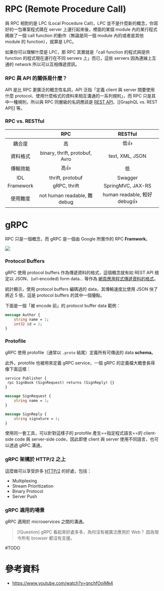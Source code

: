 # RPC (Remote Procedure Call)

與 RPC 相對的是 LPC (Local Procedure Call)，LPC 並不是什麼新的概念，你寫好的一包專案程式碼在 server 上運行起來後，裡面的某個 module 內的某行程式碼做了一個 call function 的動作（無論是同一個 module 內的或者是其他 module 的 function），就算是 LPC。

如果你可以理解什麼是 LPC，那 RPC 其實就是「call function 的程式與提供 function 的程式現在運行在不同 servers 上」而已，這些 servers 因為連線上互通的 network 所以可以互相傳遞資訊。

### RPC 與 API 的關係是什麼？

API 是比 RPC 更廣泛的概念性名詞，API 泛指「定義 client 與 server 間要使用什麼 protocol、使用什麼格式的資料來相互溝通的一系列規則」，而 RPC 只是其中一種規則，所以與 RPC 同層級的名詞應該是 [REST API](</Web Development/REST API.md>)、[[GraphQL vs. REST API]] 等。

### RPC vs. RESTful

| |RPC|RESTful|
|:-:|:-:|:-:|
|耦合度|高|低👍|
|資料格式|binary, thrift, protobuf, Avro|text, XML, JSON|
|傳輸效能|高👍|低|
|IDL|thrift, protobuf|Swagger|
|Framework|gRPC, thrift|SpringMVC, JAX-RS|
|使用難度|not human readable, 難 debug|human readable, 較好 debug👍|

# gRPC

RPC 只是一個概念，而 gRPC 是一個由 Google 所實作的 RPC **Framwork**。

![](<https://raw.githubusercontent.com/Jamison-Chen/KM-software/master/img/grpc.jpg>)

### Protocol Buffers

gRPC 使用 protocol buffers 作為傳遞資料的格式，這個概念就有如 REST API 規定以 JSON、(url-encoded) form data… 等作為 [網頁應用程式傳遞資料的格式](</Web Development/網頁應用程式傳遞資料的格式.md>)。

統計顯示，使用 protocol buffers 編碼過的 data，其傳輸速度比使用 JSON 快了將近 5 倍，這是 protocol buffers 的其中一個優點。

下面是一個「被 encode 前」的 protocol buffer data 範例：

```protobuf
message Author {
    string name = 1;
    int32 id = 2;
}
```

### Protofile

gRPC 使用 protofile（通常以 `.proto` 結尾）定義所有可傳送的 data **schema**。

此外，protofile 也被用來定義 gRPC service，一個 gRPC 的定義檔大概會長得像下面這樣：

```protobuf
service Publisher {
 rpc SignBook (SignRequest) returns (SignReply) {}
}

message SignRequest {
    string name = 1;
}

message SignReply {
    string signature = 1;
}
```

使用同一套工具，可以針對這樣子的 protofile 產生==指定程式語言==的 client-side code 與 server-side code，因此即使 client 與 server 使用不同語言，也可以透過 gRPC 溝通。

### gRPC 架構於 HTTP/2 之上

這麼做可以享受許多 [HTTP/2](</Network/HTTP.md#HTTP 與 HTTP/2>) 的好處，包括：

- Multiplexing
- Stream Prioritization
- Binary Protocol
- Server Push

### gRPC 適用的場景

gRPC 適用於 microservices 之間的溝通。

>[!Question] gRPC 看起來好處多多，為何沒有被廣泛應用於 Web？
>因為現今所有 browser 都沒有支援。

#TODO 

# 參考資料

- <https://www.youtube.com/watch?v=gnchfOojMk4>
